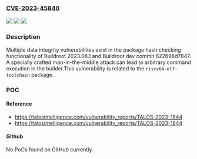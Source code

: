 ### [CVE-2023-45840](https://cve.mitre.org/cgi-bin/cvename.cgi?name=CVE-2023-45840)
![](https://img.shields.io/static/v1?label=Product&message=Buildroot&color=blue)
![](https://img.shields.io/static/v1?label=Version&message=%3D%202023.08.1%20&color=brighgreen)
![](https://img.shields.io/static/v1?label=Vulnerability&message=CWE-494%3A%20Download%20of%20Code%20Without%20Integrity%20Check&color=brighgreen)

### Description

Multiple data integrity vulnerabilities exist in the package hash checking functionality of Buildroot 2023.08.1 and Buildroot dev commit 622698d7847. A specially crafted man-in-the-middle attack can lead to arbitrary command execution in the builder.This vulnerability is related to the `riscv64-elf-toolchain` package.

### POC

#### Reference
- https://talosintelligence.com/vulnerability_reports/TALOS-2023-1844
- https://talosintelligence.com/vulnerability_reports/TALOS-2023-1844

#### Github
No PoCs found on GitHub currently.


